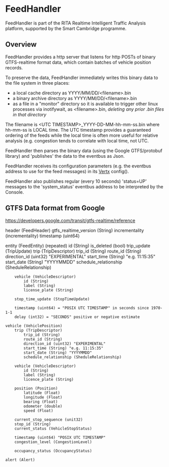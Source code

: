 # FeedHandler

FeedHandler is part of the RITA Realtime Intelligent Traffic Analysis platform,
supported by the Smart Cambridge programme.

## Overview

FeedHandler provides a http server that listens for http POSTs of
binary GTFS-realtime format data, which contain batches of vehicle
position records.

To preserve the data, FeedHandler immediately writes this binary data to the
file system in three places:
- a local cache directory as YYYY/MM/DD/&lt;filename&gt;.bin
- a binary archive directory as YYYY/MM/DD/&lt;filename&gt;.bin
- as a file in a "monitor" directory so it is available to trigger
other linux processes via inotifywait, as &lt;filename&gt;.bin, *deleting any
prior .bin files in that directory*

The filename is &lt;UTC TIMESTAMP&gt;\_YYYY-DD-MM-hh-mm-ss.bin where hh-mm-ss
is LOCAL time. The UTC timestamp provides a guaranteed ordering of the feeds
while the local time is often more useful for relative analysis (e.g.
congestion tends to correlate with local time, not UTC.

FeedHandler then parses the binary data (using the Google GTFS/protobuf library)
and 'publishes' the data to the eventbus as Json.

FeedHandler receives its configuration parameters (e.g. the eventbus address to
use for the feed messages) in its [Vertx](vertx.io) config().

FeedHandler also publishes regular (every 10 seconds) 'status=UP' messages to
the 'system_status' eventbus address to be interpreted by the Console.


## GTFS Data format from Google

https://developers.google.com/transit/gtfs-realtime/reference


header (FeedHeader)
    gtfs_realtime_version (String)
    incrementality (incrementality)
    timestamp (uint64)

entity (FeedEntity) (repeated)
    id (String)
    is_deleted (bool)
    trip_update (TripUpdate)
        trip (TripDescriptor)
            trip_id (String)
            route_id (String)
            direction_id (uint32) "EXPERIMENTAL"
            start_time (String) "e.g. 11:15:35"
            start_date (String) "YYYYMMDD"
            schedule_relationship (SheduleRelationship)

        vehicle (VehicleDescriptor)
            id (String)
            label (String)
            license_plate (String)

        stop_time_update (StopTimeUpdate)

        timestamp (uint64) = "POSIX UTC TIMESTAMP" in seconds since 1970-1-1
        delay (int32) = "SECONDS" positive or negative estimate

    vehicle (VehiclePosition)
        trip (TripDescriptor)
            trip_id (String)
            route_id (String)
            direction_id (uint32) "EXPERIMENTAL"
            start_time (String) "e.g. 11:15:35"
            start_date (String) "YYYYMMDD"
            schedule_relationship (SheduleRelationship)

        vehicle (VehicleDescriptor)
            id (String)
            label (String)
            licence_plate (String)

        position (Position)
            latitude (Float)
            longitude (Float)
            bearing (Float)
            odometer (double)
            speed (Float)

        current_stop_sequence (unit32)
        stop_id (String)
        current_status (VehicleStopStatus)

        timestamp (uint64) "POSIX UTC TIMESTAMP"
        congestion_level (CongestionLevel)
        
        occupancy_status (OccupancyStatus)

    alert (Alert)

    
